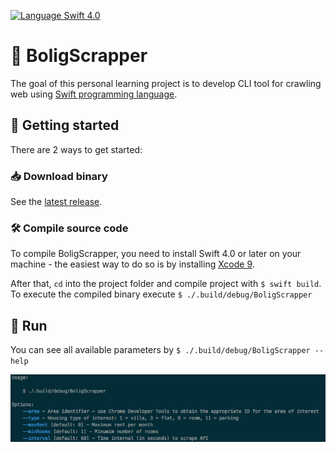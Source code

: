 [![Language Swift 4.0](https://img.shields.io/badge/Language-Swift%204.0-orange.svg)](https://swift.org)

# 🏡 BoligScrapper
The goal of this personal learning project is to develop CLI tool for crawling web using [Swift programming language](https://swift.org/). 

## 🚀 Getting started
There are 2 ways to get started:

### 📥 Download binary
See the [latest release](https://github.com/pajapro/BoligScrapper/releases).

### 🛠 Compile source code
To compile BoligScrapper, you need to install Swift 4.0 or later on your machine - the easiest way to do so is by installing [Xcode 9](https://developer.apple.com/xcode/). 

After that, `cd` into the project folder and compile project with `$ swift build`. To execute the compiled binary execute `$ ./.build/debug/BoligScrapper`

## 🏃 Run 
You can see all available parameters by `$ ./.build/debug/BoligScrapper --help`

![Alt text](/CLI-parameters.png)
